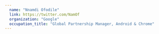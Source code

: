 ```yaml
---
  name: "Nnamdi Ofodile"
  link: https://twitter.com/NamOf
  organization: "Google"
  occupation_title: "Global Partnership Manager, Android & Chrome"
---
```

